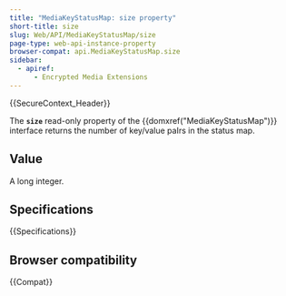 ```yaml
---
title: "MediaKeyStatusMap: size property"
short-title: size
slug: Web/API/MediaKeyStatusMap/size
page-type: web-api-instance-property
browser-compat: api.MediaKeyStatusMap.size
sidebar:
  - apiref:
      - Encrypted Media Extensions
---
```


{{SecureContext_Header}}

The **`size`** read-only property of
the {{domxref("MediaKeyStatusMap")}} interface returns the number of key/value paIrs
in the status map.

## Value

A long integer.

## Specifications

{{Specifications}}

## Browser compatibility

{{Compat}}
